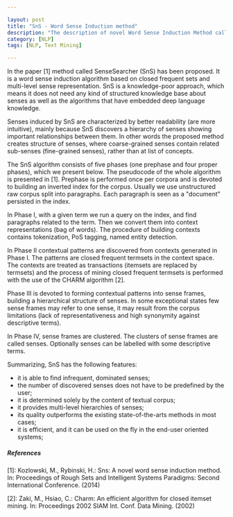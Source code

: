```yaml
---

layout: post
title: "SnS - Word Sense Induction method"
description: "The description of novel Word Sense Induction Method called SnS"
category: [NLP]
tags: [NLP, Text Mining]

---
```


In the paper [1] method called SenseSearcher (SnS) has been proposed. It is a word sense induction algorithm based on closed frequent sets and multi-level sense representation. SnS is a knowledge-poor approach, which means it does not need any kind of structured knowledge base about senses as well as the algorithms that have embedded deep language knowledge.

<!--more-->

Senses induced by SnS are characterized by better readability (are more intuitive), mainly because SnS discovers a hierarchy of senses showing important relationships between them. In other words the proposed method creates structure of senses, where coarse-grained senses contain related sub-senses (fine-grained senses), rather than  at list of concepts.

The SnS algorithm consists of five phases (one prephase and four proper phases), which we present below. The pseudocode of the whole algorithm is presented in [1]. Prephase is performed once per corpora and is devoted to building an inverted index for the corpus. Usually we use unstructured raw corpus split into paragraphs. Each paragraph is seen as a "document" persisted in the index.

In Phase I, with a given term we run a query on the index, and find paragraphs related to the term. Then we convert them into context representations (bag of words). The procedure of building contexts contains tokenization, PoS tagging, named entity detection.

In Phase II contextual patterns are discovered from contexts generated in Phase I. The patterns are closed frequent termsets in the context space. The contexts are treated as transactions (itemsets are replaced by termsets) and the process of mining closed frequent termsets is performed with the use of the CHARM algorithm [2].

Phase III is devoted to forming contextual patterns into sense frames, building a hierarchical structure of senses. In some exceptional states few sense frames may refer to one sense, it may result from the corpus limitations (lack of representativeness and high synonymity against descriptive terms).

In Phase IV, sense frames are clustered. The clusters of sense frames are called senses. Optionally senses can be labelled with some descriptive terms.

Summarizing, SnS has the following features:

- it is able to find infrequent, dominated senses;
- the number of discovered senses does not have to be predefined by the user;
- it is determined solely by the content of textual corpus;
- it provides multi-level hierarchies of senses; 
- its quality outperforms the existing state-of-the-arts methods in most cases;
- it is efficient, and it can be used on the fly in the end-user oriented systems;

##### References

[1]: Kozlowski, M., Rybinski, H.: Sns: A novel word sense induction method. In: Proceedings of Rough Sets and Intelligent Systems Paradigms: Second International Conference. (2014)

[2]: Zaki, M., Hsiao, C.: Charm: An efficient algorithm for closed itemset mining. In:
Proceedings 2002 SIAM Int. Conf. Data Mining. (2002)